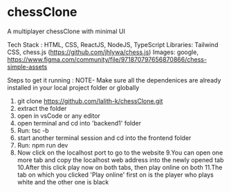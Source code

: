 # chessClone
A multiplayer chessClone with minimal UI 

Tech Stack :
HTML, CSS, ReactJS, NodeJS, TypeScript
Libraries:
Tailwind CSS, chess.js (https://github.com/jhlywa/chess.js)
Images: 
google, https://www.figma.com/community/file/971870797656870866/chess-simple-assets

Steps to get it running :
NOTE- Make sure all the dependenices are already installed in your local project folder or globally
1. git clone https://github.com/lalith-k/chessClone.git
2. extract the folder
3. open in vsCode or any editor
4. open terminal and cd into 'backend1' folder
5. Run: tsc -b
6. start another terminal session and cd into the frontend folder
7. Run: npm run dev
8. Now click on the localhost port to go to the website
9.You can open one more tab and copy the localhost web address into the newly opened tab
10.After this click play now on both tabs, then play online on both
11.The tab on which you clicked 'Play online' first on is the player who plays white and the other one is black
